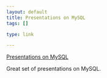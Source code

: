 ```yaml
--- 
layout: default
title: Presentations on MySQL
tags: []

type: link

---
```

<a href="http://www.percona.com/presentations.html">Presentations on MySQL</a>

Great set of presentations on MySQL.
